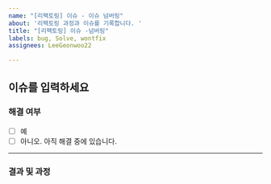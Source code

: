 ```yaml
---
name: "[리팩토링] 이슈 - 이슈 넘버링"
about: '리팩토링 과정과 이슈를 기록합니다. '
title: "[리팩토링] 이슈 -넘버링"
labels: bug, Solve, wontfix
assignees: LeeGeonwoo22

---
```


## 이슈를 입력하세요
### 해결 여부
- [ ] 예
- [ ] 아니오. 아직 해결 중에 있습니다.
----------------------------------------
### 결과 및 과정
